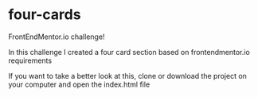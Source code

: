 # four-cards

FrontEndMentor.io challenge!

In this challenge I created a four card section based on frontendmentor.io requirements

If you want to take a better look at this, clone or download the project on your computer and open the index.html file
